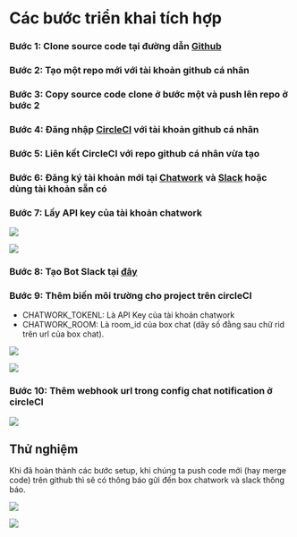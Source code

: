 # Các bước triển khai tích hợp

### Bước 1: Clone source code tại đường dẫn [Github](https://github.com/conglt10/Tich-hop-he-thong)

### Bước 2: Tạo một repo mới với tài khoản github cá nhân

### Bước 3: Copy source code clone ở bước một và push lên repo ở bước 2

### Bước 4: Đăng nhập [CircleCI](https://circleci.com/) với tài khoản github cá nhân

### Bước 5: Liên kết CircleCI với repo github cá nhân vừa tạo

### Bước 6: Đăng ký tài khoản mới tại [Chatwork](chatwork.com) và [Slack](https://slack.com/) hoặc dùng tài khoản sẵn có

### Bước 7: Lấy API key của tài khoản chatwork

![](https://i.ibb.co/sKh6CsC/Screenshot-from-2019-12-31-14-09-33.png)

![](https://i.ibb.co/Gxv0HF9/Screenshot-from-2019-12-31-14-13-09.png)

### Bước 8: Tạo Bot Slack tại [đây](https://api.slack.com/messaging/webhooks)

### Bước 9: Thêm biến môi trường cho project trên circleCI

- CHATWORK_TOKENL: Là API Key của tài khoản chatwork
- CHATWORK_ROOM: Là room_id của box chat (dãy số đằng sau chữ rid trên url của box chat).

![](https://i.imgur.com/g1sEfcp.png)

![](https://i.ibb.co/FDRY4m7/Screenshot-from-2019-12-31-14-15-47.png)

### Bước 10: Thêm webhook url trong config chat notification ở circleCI

![](https://i.imgur.com/zymm1bP.png)

## Thử nghiệm

Khi đã hoàn thành các bước setup, khi chúng ta push code mới (hay merge code) trên github thì sẽ có thông báo gửi đến box chatwork và slack thông báo.

![](https://i.imgur.com/mGz1Qen.png)

![](https://i.imgur.com/IPB7KuY.png)
